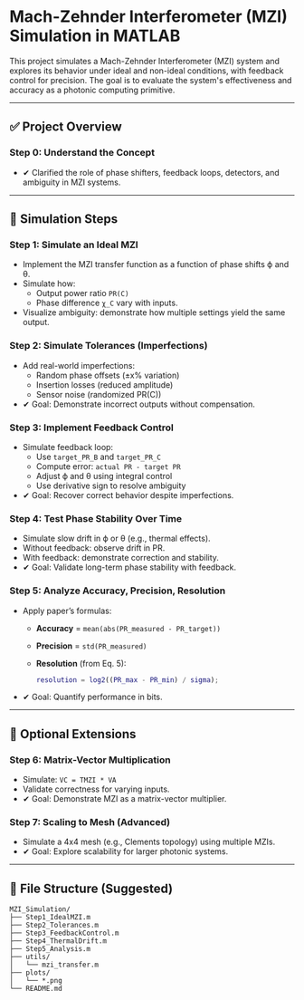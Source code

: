 # Mach-Zehnder Interferometer (MZI) Simulation in MATLAB

This project simulates a Mach-Zehnder Interferometer (MZI) system and explores its behavior under ideal and non-ideal conditions, with feedback control for precision. The goal is to evaluate the system's effectiveness and accuracy as a photonic computing primitive.

---

## ✅ Project Overview

### Step 0: Understand the Concept
- ✔ Clarified the role of phase shifters, feedback loops, detectors, and ambiguity in MZI systems.

---

## 🔷 Simulation Steps

### Step 1: Simulate an Ideal MZI
- Implement the MZI transfer function as a function of phase shifts ϕ and θ.
- Simulate how:
  - Output power ratio `PR(C)`
  - Phase difference `χ_C`
  vary with inputs.
- Visualize ambiguity: demonstrate how multiple settings yield the same output.

### Step 2: Simulate Tolerances (Imperfections)
- Add real-world imperfections:
  - Random phase offsets (±x% variation)
  - Insertion losses (reduced amplitude)
  - Sensor noise (randomized PR(C))
- ✔ Goal: Demonstrate incorrect outputs without compensation.

### Step 3: Implement Feedback Control
- Simulate feedback loop:
  - Use `target_PR_B` and `target_PR_C`
  - Compute error: `actual PR - target PR`
  - Adjust ϕ and θ using integral control
  - Use derivative sign to resolve ambiguity
- ✔ Goal: Recover correct behavior despite imperfections.

### Step 4: Test Phase Stability Over Time
- Simulate slow drift in ϕ or θ (e.g., thermal effects).
- Without feedback: observe drift in PR.
- With feedback: demonstrate correction and stability.
- ✔ Goal: Validate long-term phase stability with feedback.

### Step 5: Analyze Accuracy, Precision, Resolution
- Apply paper’s formulas:
  - **Accuracy** = `mean(abs(PR_measured - PR_target))`
  - **Precision** = `std(PR_measured)`
  - **Resolution** (from Eq. 5):

    ```matlab
    resolution = log2((PR_max - PR_min) / sigma);
    ```

- ✔ Goal: Quantify performance in bits.

---

## 🔷 Optional Extensions

### Step 6: Matrix-Vector Multiplication
- Simulate: `VC = TMZI * VA`
- Validate correctness for varying inputs.
- ✔ Goal: Demonstrate MZI as a matrix-vector multiplier.

### Step 7: Scaling to Mesh (Advanced)
- Simulate a 4x4 mesh (e.g., Clements topology) using multiple MZIs.
- ✔ Goal: Explore scalability for larger photonic systems.

---

## 📁 File Structure (Suggested)
```plaintext
MZI_Simulation/
├── Step1_IdealMZI.m
├── Step2_Tolerances.m
├── Step3_FeedbackControl.m
├── Step4_ThermalDrift.m
├── Step5_Analysis.m
├── utils/
│   └── mzi_transfer.m
├── plots/
│   └── *.png
└── README.md
